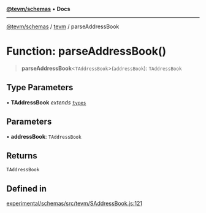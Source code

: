 [**@tevm/schemas**](../../README.md) • **Docs**

***

[@tevm/schemas](../../modules.md) / [tevm](../README.md) / parseAddressBook

# Function: parseAddressBook()

> **parseAddressBook**\<`TAddressBook`\>(`addressBook`): `TAddressBook`

## Type Parameters

• **TAddressBook** *extends* [`types`](../../types/README.md)

## Parameters

• **addressBook**: `TAddressBook`

## Returns

`TAddressBook`

## Defined in

[experimental/schemas/src/tevm/SAddressBook.js:121](https://github.com/qbzzt/tevm-monorepo/blob/main/experimental/schemas/src/tevm/SAddressBook.js#L121)
